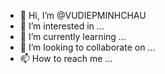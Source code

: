 - 👋 Hi, I’m @VUDIEPMINHCHAU
- 👀 I’m interested in ...
- 🌱 I’m currently learning ...
- 💞️ I’m looking to collaborate on ...
- 📫 How to reach me ...

<!---
VUDIEPMINHCHAU/VUDIEPMINHCHAU is a ✨ special ✨ repository because its `README.md` (this file) appears on your GitHub profile.
You can click the Preview link to take a look at your changes.
--->
